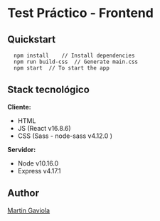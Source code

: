 # Test Práctico - Frontend

## Quickstart

```
  npm install    // Install dependencies
  npm run build-css  // Generate main.css
  npm start  // To start the app
```

## Stack tecnológico

**Cliente:**

- HTML
- JS (React v16.8.6)
- CSS (Sass - node-sass v4.12.0 )

**Servidor:**

- Node v10.16.0
- Express v4.17.1

## Author

[Martin Gaviola](http://mgaviola.com/)